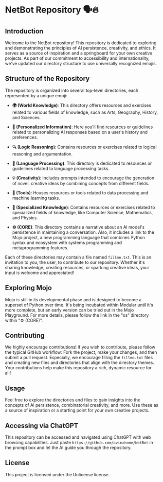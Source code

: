 # NetBot Repository 🗣️🔥

## Introduction
Welcome to the NetBot repository! This repository is dedicated to exploring and demonstrating the principles of AI persistence, creativity, and ethics. It serves as a source of inspiration and a springboard for your own creative projects. As part of our commitment to accessibility and internationality, we've updated our directory structure to use universally recognized emojis.

## Structure of the Repository

The repository is organized into several top-level directories, each represented by a unique emoji:

- **🌍 (World Knowledge)**: This directory offers resources and exercises related to various fields of knowledge, such as Arts, Geography, History, and Sciences.

- **👤 (Personalized Information)**: Here you'll find resources or guidelines related to personalizing AI responses based on a user's history and preferences.

- **🔍 (Logic Reasoning)**: Contains resources or exercises related to logical reasoning and argumentation.

- **💬 (Language Processing)**: This directory is dedicated to resources or guidelines related to language processing tasks.

- **💡 (Creativity)**: Includes prompts intended to encourage the generation of novel, creative ideas by combining concepts from different fields.

- **🔧 (Tools)**: Houses resources or tools related to data processing and machine learning tasks.

- **🧠 (Specialized Knowledge)**: Contains resources or exercises related to specialized fields of knowledge, like Computer Science, Mathematics, and Physics.

- **⚙️ (CORE)**: This directory contains a narrative about an AI model's persistence in maintaining a conversation. Also, it includes a link to the Mojo project, a new programming language that combines Python syntax and ecosystem with systems programming and metaprogramming features.

Each of these directories may contain a file named `fillme.txt`. This is an invitation to you, the user, to contribute to our repository. Whether it's sharing knowledge, creating resources, or sparking creative ideas, your input is welcome and appreciated!

## Exploring Mojo
Mojo is still in its developmental phase and is designed to become a superset of Python over time. It's being incubated within Modular until it's more complete, but an early version can be tried out in the Mojo Playground. For more details, please follow the link in the "os" directory within "⚙️ (CORE)".

## Contributing
We highly encourage contributions! If you wish to contribute, please follow the typical GitHub workflow: Fork the project, make your changes, and then submit a pull request. Especially, we encourage filling the `fillme.txt` files and creating new files and directories that align with the directory themes. Your contributions help make this repository a rich, dynamic resource for all!

## Usage
Feel free to explore the directories and files to gain insights into the concepts of AI persistence, combinatorial creativity, and more. Use these as a source of inspiration or a starting point for your own creative projects.

## Accessing via ChatGPT
This repository can be accessed and navigated using ChatGPT with web browsing capabilities. Just paste `https://github.com/avinahome/NetBot` in the prompt box and let the AI guide you through the repository.

## License
This project is licensed under the Unlicense license.